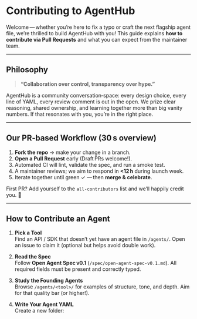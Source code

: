 # Contributing to **AgentHub**

Welcome — whether you’re here to fix a typo or craft the next flagship agent file, we’re thrilled to build AgentHub with you! This guide explains **how to contribute via Pull Requests** and what you can expect from the maintainer team.

---

## Philosophy

> **“Collaboration over control, transparency over hype.”**

AgentHub is a community conversation‑space: every design choice, every line of YAML, every review comment is out in the open. We prize clear reasoning, shared ownership, and learning together more than big vanity numbers. If that resonates with you, you’re in the right place.

---

## Our PR‑based Workflow (30 s overview)

1. **Fork the repo** → make your change in a branch.  
2. **Open a Pull Request** early (Draft PRs welcome!).  
3. Automated CI will lint, validate the spec, and run a smoke test.  
4. A maintainer reviews; we aim to respond in **<12 h** during launch week.  
5. Iterate together until green ✓ — then **merge & celebrate**.  

First PR? Add yourself to the `all-contributors` list and we’ll happily credit you. 🎉

---

## How to Contribute an **Agent**

1. **Pick a Tool**  
   Find an API / SDK that doesn’t yet have an agent file in `/agents/`. Open an issue to claim it (optional but helps avoid double work).

2. **Read the Spec**  
   Follow **Open Agent Spec v0.1** (`/spec/open-agent-spec-v0.1.md`). All required fields must be present and correctly typed.

3. **Study the Founding Agents**  
   Browse `/agents/<tool>/` for examples of structure, tone, and depth. Aim for that quality bar (or higher!).

4. **Write Your Agent YAML**  
   Create a new folder:  
